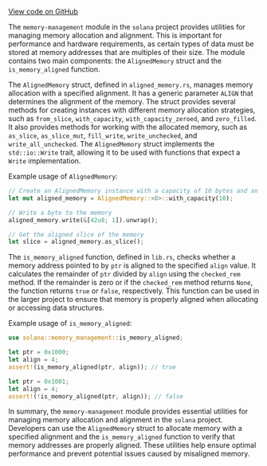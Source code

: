 [View code on GitHub](https://github.com/solana-labs/solana/tree/master/na/memory-management)

The `memory-management` module in the `solana` project provides utilities for managing memory allocation and alignment. This is important for performance and hardware requirements, as certain types of data must be stored at memory addresses that are multiples of their size. The module contains two main components: the `AlignedMemory` struct and the `is_memory_aligned` function.

The `AlignedMemory` struct, defined in `aligned_memory.rs`, manages memory allocation with a specified alignment. It has a generic parameter `ALIGN` that determines the alignment of the memory. The struct provides several methods for creating instances with different memory allocation strategies, such as `from_slice`, `with_capacity`, `with_capacity_zeroed`, and `zero_filled`. It also provides methods for working with the allocated memory, such as `as_slice`, `as_slice_mut`, `fill_write`, `write_unchecked`, and `write_all_unchecked`. The `AlignedMemory` struct implements the `std::io::Write` trait, allowing it to be used with functions that expect a `Write` implementation.

Example usage of `AlignedMemory`:

```rust
// Create an AlignedMemory instance with a capacity of 10 bytes and an alignment of 8 bytes
let mut aligned_memory = AlignedMemory::<8>::with_capacity(10);

// Write a byte to the memory
aligned_memory.write(&[42u8; 1]).unwrap();

// Get the aligned slice of the memory
let slice = aligned_memory.as_slice();
```

The `is_memory_aligned` function, defined in `lib.rs`, checks whether a memory address pointed to by `ptr` is aligned to the specified `align` value. It calculates the remainder of `ptr` divided by `align` using the `checked_rem` method. If the remainder is zero or if the `checked_rem` method returns `None`, the function returns `true` or `false`, respectively. This function can be used in the larger project to ensure that memory is properly aligned when allocating or accessing data structures.

Example usage of `is_memory_aligned`:

```rust
use solana::memory_management::is_memory_aligned;

let ptr = 0x1000;
let align = 4;
assert!(is_memory_aligned(ptr, align)); // true

let ptr = 0x1001;
let align = 4;
assert!(!is_memory_aligned(ptr, align)); // false
```

In summary, the `memory-management` module provides essential utilities for managing memory allocation and alignment in the `solana` project. Developers can use the `AlignedMemory` struct to allocate memory with a specified alignment and the `is_memory_aligned` function to verify that memory addresses are properly aligned. These utilities help ensure optimal performance and prevent potential issues caused by misaligned memory.
